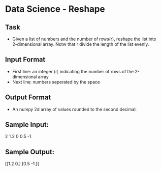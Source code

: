 # Data Science - Reshape
## Task
* Given a list of numbers and the number of rows(r), reshape the list into 2-dimensional array. Notw that r divide the length of the list evenly. 

## Input Format
* First line: an integer (r) indicating the number of rows of the 2-dimensional array
* Next line: numbers seperated by the space

## Output Format
* An numpy 2d array of values rounded to the second decimal.

## Sample Input:
2
1.2 0 0.5 -1

## Sample Output: 
[[1.2 0.]
[0.5 -1.]]